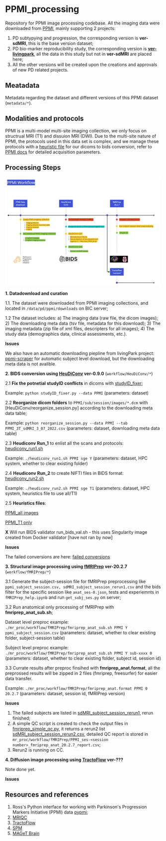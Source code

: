 # PPMI_processing

Repository for PPMI image processing codebase. All the imaging data were downloaded from [PPMI](https://www.ppmi-info.org/), mainly supporting 2 projects:

1. PD subtypying and progression, the corresponding version is **ver-sdMRI**, this is the base version dataset;
2. PD bio-marker reproducibility study, the corresponding version is  [**ver-livingpark**](https://github.com/LivingPark-MRI), all the data in this study but not in **ver-sdMRI** are placed here;
3. All the other versions will be created upon the creations and approvals of new PD related projects.

## Meatadata
Metadata regarding the dataset and different versions of this PPMI dataset (`metadata/*`). 

## Modalities and protocols
PPMI is a multi-model multi-site imaging collection, we only focus on structrual MRI (T1) and dissuion MRI (DWI). Due to the multi-site nature of PPMI, the protocols used in this data set is complex, and we manage these protocols with a [heuristic file]([HeuDiConv/Heuristics_PPMI_all.py](https://github.com/neurodatascience/mr_proc/blob/fa21c6803a5b11d7da8c0124d11f9fdeac813e79/HeuDiConv/Heuristics_PPMI_all.py)) for our dicoms to bids conversion, refer to [PPMI docs](https://www.ppmi-info.org/study-design/research-documents-and-sops) for detailed acquisition parameters.

## Processing Steps

<img src="imgs/PPMI_workflow.jpg" alt="Drawing" align="middle" width="500px"/>

**1. Datadownload and curation**

1.1. The dataset were downloaded from PPMI imaging collections, and located in ```/data/pd/ppmi/downloads``` on BIC server;

1.2 The dataset includes: a) The imaging data (raw file, the dicom images); 2) The downloading meta data (tsv file, metadata for this download); 3) The imaging metadata (zip file of xml files, descripters for all images); 4) The study data (demographics data, clinical assessments, etc.).

**Issues**

We also have an automatic downloading piepline from livingPark project: [ppmi-scraper](https://github.com/LivingPark-MRI/ppmi-scraper) for automatic subject level download, but the downloading meta data is not avalible. 

**2. BIDS conversion using [HeuDiConv](https://github.com/nipy/heudiconv) ver-0.9.0** (`workflow/HeuDiConv/*`)

2.1 **Fix the potnetial studyID conflicts** in dicoms with [studyID_fixer](workflow/HeuDiConv/studyID_fixer.py);

Example: ```python studyID_fixer.py --data PPMI``` (parameters: dataset)

2.2 **Reorganize dicom folders** to ```PPMI/sub/session/images/*.dcm``` with [HeuDiConv/reorganize_session.py] according to the downloading meta data table;

Example: ```python reorganize_session.py --data PPMI --tab PPMI_3T_sdMRI_3_07_2022.csv``` (parameters: dataset, downloading meta data table)

2.3 **Heudiconv Run_1** to enlist all the scans and protocols: [heudiconv_run1.sh](workflow/HeuDiConv/heudiconv_run1.sh)

Example: ```./heudiconv_run1.sh PPMI sge Y``` (parameters: dataset, HPC system, whether to clear existing folder)

2.4 **Heudiconv Run_2** to create NIFTI files in BIDS format: [heudiconv_run2.sh](workflow/HeuDiConv/heudiconv_run2.sh)

Example: ```./heudiconv_run2.sh PPMI sge T1``` (parameters: dataset, HPC system, heuristics file to use all/T1)

2.5 **Heuristics files**:

[PPMI_all images](workflow/HeuDiConv/Heuristics_PPMI_all.py)

[PPMI_T1 only](workflow/HeuDiConv/Heuristics_PPMI_T1.py)

**X** Will run BIDS validator run_bids_val.sh - this uses Singularity image created from Docker validator [have not ran by now]

**Issues**

The failed conversions are here: [failed conversions](HeuDiConv/err_subjects_conversion.txt)

**3. Structural image processing using [fMRIPrep](https://github.com/nipreps/fmriprep) ver-20.2.7** (`workflow/fMRIPrep/*`)

3.1 Generate the subject-session file for fMRIPrep preprocessing like ```ppmi_subject_session.csv, sdMRI_subject_session_rerun1.csv``` and the bids filter for the specific session like ```anat_ses-0.json```, tests and experiemnts in ```fMRIPrep_help.ipynb``` and run ```get_subj_ses.py``` on server;

3.2  Run anatomical only processing of fMRIPrep with **fmriprep_anat_sub.sh**;

Dataset level preproc example: ```./mr_proc/workflow/fMRIPrep/fmriprep_anat_sub.sh PPMI Y ppmi_subject_session.csv``` (parameters: dataset, whether to clear existing folder, subject-session table)

Subject level preproc example: ```./mr_proc/workflow/fMRIPrep/fmriprep_anat_sub.sh PPMI Y sub-xxxx 0``` (parameters: dataset, whether to clear existing folder, subject id, session id)

3.3  Currate results after preproc finsihed with **fmriprep_anat.format**, all the preprossed results will be zipped in 2 files (fmriprep, freesurfer) for easier data transfer.

Example: ```./mr_proc/workflow/fMRIPrep/fmriprep_anat.format PPMI 0 20.2.7``` (parameters: dataset, session id, fMRIPrep version)

**Issues**

1. The failed subjects are listed in [sdMRI_subject_session_rerun1](fMRIPrep/sdMRI_subject_session_rerun1.csv), rerun finished;
2. A simple QC script is created to check the output files in [fmriprep_simple_qc.py](workflow/fMRIPrep/fmriprep_simple_qc.py), it returns a rerun2 list [sdMRI_subject_session_rerun2.csv](workflow/fMRIPrep/sdMRI_subject_session_rerun2.csv), detailed QC report is stored in ```mr_proc/workflow/fMRIPrep/PPMI_ses-<session number>_fmriprep_anat_20.2.7_report.csv```;
3. Rerun2 is running on CC.

**4. Diffusion image processing using [TractoFlow](https://github.com/scilus/tractoflow) ver-???**

Note done yet.

**Issues**

## Resources and references

1. Ross's Python interface for working with Parkinson's Progression Markers Initiative (PPMI) data [pypmi](https://github.com/rmarkello/pypmi);
2. [MRIQC](https://mriqc.readthedocs.io/en/stable/)
3. [TractoFlow](https://github.com/scilus/tractoflow)
4. [SPM](https://www.fil.ion.ucl.ac.uk/spm/)
5. [MAGeT Brain](https://github.com/CoBrALab/MAGeTbrain)
